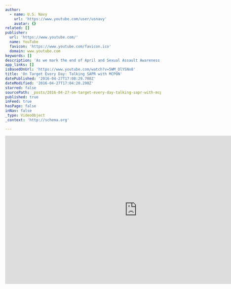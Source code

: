 ```yaml
---
author:
  - name: U.S. Navy
    url: 'https://www.youtube.com/user/usnavy'
    avatar: {}
related: []
publisher:
  url: 'https://www.youtube.com/'
  name: YouTube
  favicon: 'https://www.youtube.com/favicon.ico'
  domain: www.youtube.com
keywords: []
description: 'As we mark the end of April and Sexual Assault Awareness and Prevention Month (SAAPM), MC2 L.J. Burleson spoke with MCPON Mike Stevens on the importance of utilizing prevention efforts to reduce sexual assault in the Navy. (U.S. Navy video/Released)'
app_links: []
isBasedOnUrl: 'https://www.youtube.com/watch?v=5WM_OlYSNx8'
title: 'On Target Every Day: Talking SAPR with MCPON'
datePublished: '2016-04-27T17:08:29.708Z'
dateModified: '2016-04-27T17:04:20.290Z'
starred: false
sourcePath: _posts/2016-04-27-on-target-every-day-talking-sapr-with-mcpon.md
published: true
inFeed: true
hasPage: false
inNav: false
_type: VideoObject
_context: 'http://schema.org'

---
```

<iframe src="https://cdn.embedly.com/widgets/media.html?src=https%3A%2F%2Fwww.youtube.com%2Fembed%2F5WM_OlYSNx8%3Ffeature%3Doembed&amp;url=https%3A%2F%2Fwww.youtube.com%2Fwatch%3Fv%3D5WM_OlYSNx8&amp;image=https%3A%2F%2Fi.ytimg.com%2Fvi%2F5WM_OlYSNx8%2Fhqdefault.jpg&amp;key=b7d04c9b404c499eba89ee7072e1c4f7&amp;type=text%2Fhtml&amp;schema=youtube" width="854" height="480" scrolling="no" frameborder="0" allowfullscreen="" style=""></iframe>